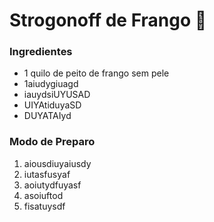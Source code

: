 # Strogonoff de Frango :chicken:

### Ingredientes

- 1 quilo de peito de frango sem pele
- 1aiudygiuagd
- iauydsiUYUSAD
- UIYAtiduyaSD
- DUYATAIyd

### Modo de Preparo

1. aiousdiuyaiusdy
2. iutasfusyaf
3. aoiutydfuyasf
4. asoiuftod
5. fisatuysdf









